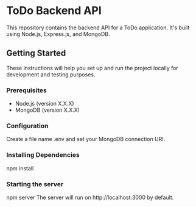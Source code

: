 # ToDo Backend API

This repository contains the backend API for a ToDo application. It's built using Node.js, Express.js, and MongoDB.

## Getting Started

These instructions will help you set up and run the project locally for development and testing purposes.

### Prerequisites

- Node.js (version X.X.X)
- MongoDB (version X.X.X)

### Configuration
Create a file name .env and  set your MongoDB connection URI.

### Installing Dependencies
npm install

### Starting the server
npm server
The server will run on http://localhost:3000 by default.

